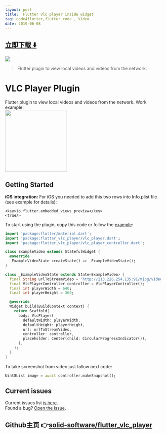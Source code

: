 ```yaml
---
layout: post
title:  Flutter Vlc player inside widget
tag: code4flutter,flutter code , Video
date: 2019-06-08
---
```


 


## [立即下载 ️⬇️ ](https://codeload.github.com/solid-software/flutter_vlc_player/zip/master) 


 
![](https://flutterawesome.com/content/images/2019/02/imgpsh_mobile.jpg)
 
>
> Flutter plugin to view local videos and videos from the network.
>

 
#  VLC Player Plugin
Flutter plugin to view local videos and videos from the network. Work example:   
<img src="https://github.com/solid-software/flutter_vlc_player/blob/master/imgpsh_mobile_save.jfif?raw=true" width="200"/>
## Getting Started
**iOS integration:**
For iOS you needed to add this two rows into Info.plist file (see example for details): 
```
<key>io.flutter.embedded_views_preview</key>
<true/>
```
To start using the plugin, copy this code or follow the [example](https://github.com/solid-software/flutter_vlc_player/tree/master/example):
```dart
import 'package:flutter/material.dart';
import 'package:flutter_vlc_player/vlc_player.dart';
import 'package:flutter_vlc_player/vlc_player_controller.dart';

class ExampleVideo extends StatefulWidget {
  @override
  _ExampleVideoState createState() => _ExampleVideoState();
}

class _ExampleVideoState extends State<ExampleVideo> {
  final String urlToStreamVideo = 'http://213.226.254.135:91/mjpg/video.mjpg';
  final VlcPlayerController controller = VlcPlayerController();
  final int playerWidth = 640;
  final int playerHeight = 360;

  @override
  Widget build(BuildContext context) {
    return Scaffold(
      body: VlcPlayer(
        defaultWidth: playerWidth,
        defaultHeight: playerHeight,
        url: urlToStreamVideo,
        controller: controller,
        placeholder: Center(child: CircularProgressIndicator()),
      ),
    );
  }
}

```

To take screenshot from video just follow next code:
```dart
Uint8List image = await controller.makeSnapshot();
```
## Current issues
Current issues list [is here](https://github.com/solid-software/flutter_vlc_player/issues).   
Found a bug? [Open the issue](https://github.com/solid-software/flutter_vlc_player/issues/new).

## Github主页 👉[solid-software/flutter_vlc_player](http://github.com/solid-software/flutter_vlc_player)
